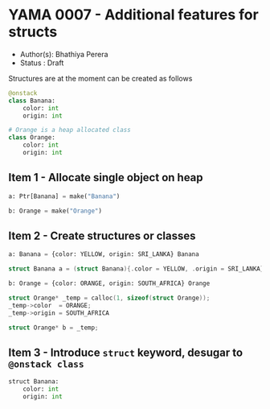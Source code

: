 # YAMA 0007 - Additional features for structs

- Author(s): Bhathiya Perera
- Status   : Draft

Structures are at the moment can be created as follows

```python
@onstack
class Banana:
    color: int
    origin: int

# Orange is a heap allocated class
class Orange:
    color: int
    origin: int
```

## Item 1 - Allocate single object on heap

```python
a: Ptr[Banana] = make("Banana")

b: Orange = make("Orange")
```

## Item 2 - Create structures or classes

```python
a: Banana = {color: YELLOW, origin: SRI_LANKA} Banana
```

```c
struct Banana a = (struct Banana){.color = YELLOW, .origin = SRI_LANKA};
```

```python
b: Orange = {color: ORANGE, origin: SOUTH_AFRICA} Orange
```

```c
struct Orange* _temp = calloc(1, sizeof(struct Orange));
_temp->color  = ORANGE;
_temp->origin = SOUTH_AFRICA

struct Orange* b = _temp;
```

## Item 3 - Introduce `struct` keyword, desugar to `@onstack class`

```python
struct Banana:
    color: int
    origin: int
```